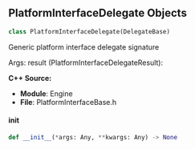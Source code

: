 ## PlatformInterfaceDelegate Objects

```python
class PlatformInterfaceDelegate(DelegateBase)
```

Generic platform interface delegate signature

Args:
    result (PlatformInterfaceDelegateResult):

**C++ Source:**

- **Module**: Engine
- **File**: PlatformInterfaceBase.h

<a id="unreal.PlatformInterfaceDelegate.__init__"></a>

#### __init__

```python
def __init__(*args: Any, **kwargs: Any) -> None
```

<a id="unreal.PlayMontageAnimNotifyDelegate"></a>